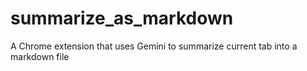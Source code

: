 # summarize_as_markdown
A Chrome extension that uses Gemini to summarize current tab into a markdown file
